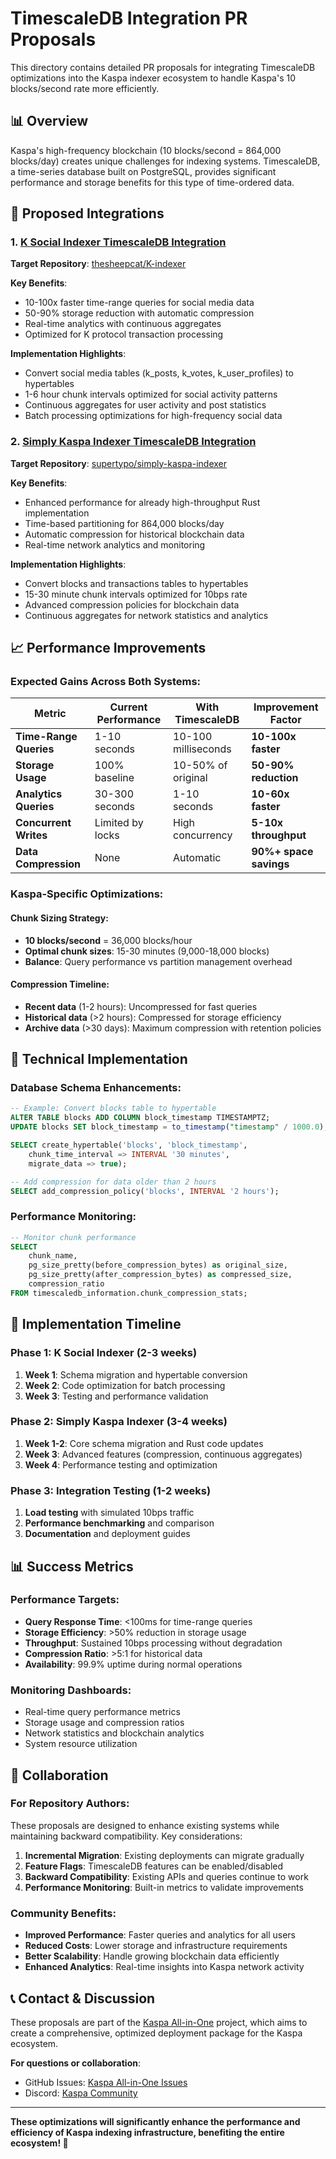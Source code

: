 # TimescaleDB Integration PR Proposals

This directory contains detailed PR proposals for integrating TimescaleDB optimizations into the Kaspa indexer ecosystem to handle Kaspa's 10 blocks/second rate more efficiently.

## 📊 Overview

Kaspa's high-frequency blockchain (10 blocks/second = 864,000 blocks/day) creates unique challenges for indexing systems. TimescaleDB, a time-series database built on PostgreSQL, provides significant performance and storage benefits for this type of time-ordered data.

## 🎯 Proposed Integrations

### 1. [K Social Indexer TimescaleDB Integration](./k-social-indexer-timescaledb-pr.md)

**Target Repository**: [thesheepcat/K-indexer](https://github.com/thesheepcat/K-indexer)

**Key Benefits**:
- 10-100x faster time-range queries for social media data
- 50-90% storage reduction with automatic compression
- Real-time analytics with continuous aggregates
- Optimized for K protocol transaction processing

**Implementation Highlights**:
- Convert social media tables (k_posts, k_votes, k_user_profiles) to hypertables
- 1-6 hour chunk intervals optimized for social activity patterns
- Continuous aggregates for user activity and post statistics
- Batch processing optimizations for high-frequency social data

### 2. [Simply Kaspa Indexer TimescaleDB Integration](./simply-kaspa-indexer-timescaledb-pr.md)

**Target Repository**: [supertypo/simply-kaspa-indexer](https://github.com/supertypo/simply-kaspa-indexer)

**Key Benefits**:
- Enhanced performance for already high-throughput Rust implementation
- Time-based partitioning for 864,000 blocks/day
- Automatic compression for historical blockchain data
- Real-time network analytics and monitoring

**Implementation Highlights**:
- Convert blocks and transactions tables to hypertables
- 15-30 minute chunk intervals optimized for 10bps rate
- Advanced compression policies for blockchain data
- Continuous aggregates for network statistics and analytics

## 📈 Performance Improvements

### Expected Gains Across Both Systems:

| Metric | Current Performance | With TimescaleDB | Improvement Factor |
|--------|-------------------|------------------|-------------------|
| **Time-Range Queries** | 1-10 seconds | 10-100 milliseconds | **10-100x faster** |
| **Storage Usage** | 100% baseline | 10-50% of original | **50-90% reduction** |
| **Analytics Queries** | 30-300 seconds | 1-10 seconds | **10-60x faster** |
| **Concurrent Writes** | Limited by locks | High concurrency | **5-10x throughput** |
| **Data Compression** | None | Automatic | **90%+ space savings** |

### Kaspa-Specific Optimizations:

#### **Chunk Sizing Strategy**:
- **10 blocks/second** = 36,000 blocks/hour
- **Optimal chunk sizes**: 15-30 minutes (9,000-18,000 blocks)
- **Balance**: Query performance vs partition management overhead

#### **Compression Timeline**:
- **Recent data** (1-2 hours): Uncompressed for fast queries
- **Historical data** (>2 hours): Compressed for storage efficiency
- **Archive data** (>30 days): Maximum compression with retention policies

## 🔧 Technical Implementation

### Database Schema Enhancements:

```sql
-- Example: Convert blocks table to hypertable
ALTER TABLE blocks ADD COLUMN block_timestamp TIMESTAMPTZ;
UPDATE blocks SET block_timestamp = to_timestamp("timestamp" / 1000.0);

SELECT create_hypertable('blocks', 'block_timestamp', 
    chunk_time_interval => INTERVAL '30 minutes',
    migrate_data => true);

-- Add compression for data older than 2 hours
SELECT add_compression_policy('blocks', INTERVAL '2 hours');
```

### Performance Monitoring:

```sql
-- Monitor chunk performance
SELECT 
    chunk_name,
    pg_size_pretty(before_compression_bytes) as original_size,
    pg_size_pretty(after_compression_bytes) as compressed_size,
    compression_ratio
FROM timescaledb_information.chunk_compression_stats;
```

## 🚀 Implementation Timeline

### Phase 1: K Social Indexer (2-3 weeks)
1. **Week 1**: Schema migration and hypertable conversion
2. **Week 2**: Code optimization for batch processing
3. **Week 3**: Testing and performance validation

### Phase 2: Simply Kaspa Indexer (3-4 weeks)
1. **Week 1-2**: Core schema migration and Rust code updates
2. **Week 3**: Advanced features (compression, continuous aggregates)
3. **Week 4**: Performance testing and optimization

### Phase 3: Integration Testing (1-2 weeks)
1. **Load testing** with simulated 10bps traffic
2. **Performance benchmarking** and comparison
3. **Documentation** and deployment guides

## 📊 Success Metrics

### Performance Targets:
- **Query Response Time**: <100ms for time-range queries
- **Storage Efficiency**: >50% reduction in storage usage
- **Throughput**: Sustained 10bps processing without degradation
- **Compression Ratio**: >5:1 for historical data
- **Availability**: 99.9% uptime during normal operations

### Monitoring Dashboards:
- Real-time query performance metrics
- Storage usage and compression ratios
- Network statistics and blockchain analytics
- System resource utilization

## 🤝 Collaboration

### For Repository Authors:

These proposals are designed to enhance existing systems while maintaining backward compatibility. Key considerations:

1. **Incremental Migration**: Existing deployments can migrate gradually
2. **Feature Flags**: TimescaleDB features can be enabled/disabled
3. **Backward Compatibility**: Existing APIs and queries continue to work
4. **Performance Monitoring**: Built-in metrics to validate improvements

### Community Benefits:

- **Improved Performance**: Faster queries and analytics for all users
- **Reduced Costs**: Lower storage and infrastructure requirements
- **Better Scalability**: Handle growing blockchain data efficiently
- **Enhanced Analytics**: Real-time insights into Kaspa network activity

## 📞 Contact & Discussion

These proposals are part of the [Kaspa All-in-One](https://github.com/jtmac69/Kaspa-All-in-One) project, which aims to create a comprehensive, optimized deployment package for the Kaspa ecosystem.

**For questions or collaboration**:
- GitHub Issues: [Kaspa All-in-One Issues](https://github.com/jtmac69/Kaspa-All-in-One/issues)
- Discord: [Kaspa Community](https://discord.gg/kaspa)

---

**These optimizations will significantly enhance the performance and efficiency of Kaspa indexing infrastructure, benefiting the entire ecosystem! 🚀**